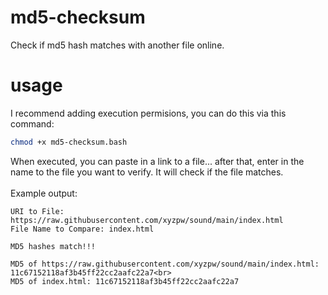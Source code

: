 # md5-checksum
Check if md5 hash matches with another file online.

# usage
I recommend adding execution permisions, you can do this via this command:
```bash
chmod +x md5-checksum.bash
```
When executed, you can paste in a link to a file... after that, enter in the name to the file you want to verify. It will check if the file matches. <br> <br>
Example output: <br>
```
URI to File: https://raw.githubusercontent.com/xyzpw/sound/main/index.html   
File Name to Compare: index.html

MD5 hashes match!!!

MD5 of https://raw.githubusercontent.com/xyzpw/sound/main/index.html: 11c67152118af3b45ff22cc2aafc22a7<br>
MD5 of index.html: 11c67152118af3b45ff22cc2aafc22a7
```
